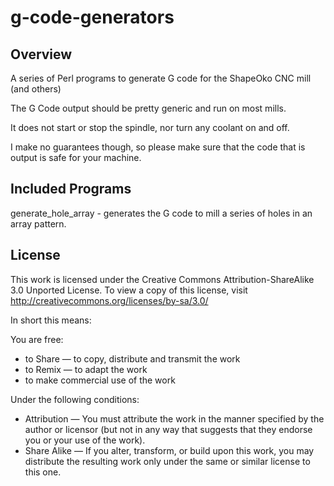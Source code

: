 g-code-generators
==================

Overview
--------

A series of Perl programs to generate G code for the ShapeOko CNC mill (and others)

The G Code output should be pretty generic and run on most mills.

It does not start or stop the spindle, nor turn any coolant on and off.

I make no guarantees though, so please make sure that the code that is output is
safe for your machine.

Included Programs
-----------------

generate_hole_array - generates the G code to mill a series of holes in an array
pattern.

License
-------

This work is licensed under the Creative Commons Attribution-ShareAlike 3.0
Unported License. To view a copy of this license, visit
http://creativecommons.org/licenses/by-sa/3.0/

In short this means:

You are free:

* to Share — to copy, distribute and transmit the work
* to Remix — to adapt the work
* to make commercial use of the work

Under the following conditions:

* Attribution — You must attribute the work in the manner specified by the author or licensor (but not in any way that suggests that they endorse you or your use of the work).
* Share Alike — If you alter, transform, or build upon this work, you may distribute the resulting work only under the same or similar license to this one.
